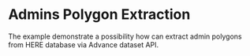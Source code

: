 # Admins Polygon Extraction

The example demonstrate a possibility how can extract admin polygons from HERE database via Advance dataset API.